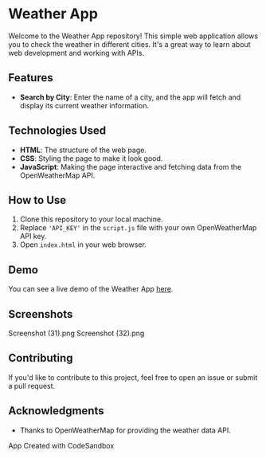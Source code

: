 # Weather App

Welcome to the Weather App repository! This simple web application allows you to check the weather in different cities. It's a great way to learn about web development and working with APIs.

## Features

- **Search by City**: Enter the name of a city, and the app will fetch and display its current weather information.

## Technologies Used

- **HTML**: The structure of the web page.
- **CSS**: Styling the page to make it look good.
- **JavaScript**: Making the page interactive and fetching data from the OpenWeatherMap API.

## How to Use

1. Clone this repository to your local machine.
2. Replace `'API_KEY'` in the `script.js` file with your own OpenWeatherMap API key.
3. Open `index.html` in your web browser.

## Demo

You can see a live demo of the Weather App [here](https://csb-vcz69x.netlify.app/).

## Screenshots

Screenshot (31).png
Screenshot (32).png

## Contributing

If you'd like to contribute to this project, feel free to open an issue or submit a pull request.

## Acknowledgments

- Thanks to OpenWeatherMap for providing the weather data API.



App Created with CodeSandbox
